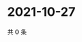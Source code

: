 # 2021-10-27

共 0 条

<!-- BEGIN -->
<!-- 最后更新时间 Wed Oct 27 2021 03:11:04 GMT+0800 (China Standard Time) -->

<!-- END -->
